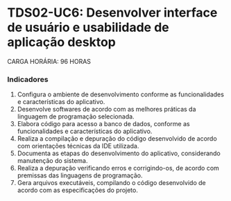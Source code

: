 # TDS02-UC6: Desenvolver interface de usuário e usabilidade de aplicação desktop

CARGA HORÁRIA: 96 HORAS


### Indicadores

1. Configura o ambiente de desenvolvimento conforme as funcionalidades e características 
do aplicativo.
2. Desenvolve softwares de acordo com as melhores práticas da linguagem de programação 
selecionada.
3. Elabora código para acesso a banco de dados, conforme as funcionalidades e 
características do aplicativo.
4. Realiza a compilação e depuração do código desenvolvido de acordo com orientações 
técnicas da IDE utilizada. 
5. Documenta as etapas do desenvolvimento do aplicativo, considerando manutenção do 
sistema.
6. Realiza a depuração verificando erros e corrigindo-os, de acordo com premissas das 
linguagens de programação.
7. Gera arquivos executáveis, compilando o código desenvolvido de acordo com as 
especificações do projeto.

### 

